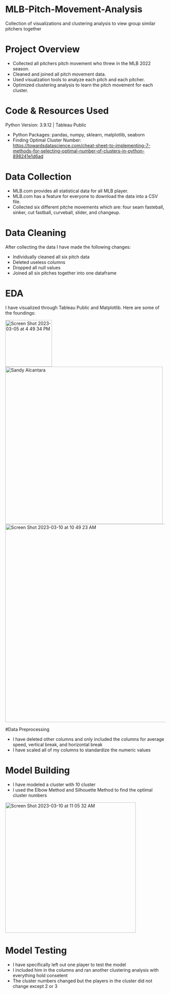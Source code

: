 # MLB-Pitch-Movement-Analysis
Collection of visualizations and clustering analysis to view group similar pitchers together
# Project Overview
* Collected all pitchers pitch movement who threw in the MLB 2022 season. 
* Cleaned and joined all pitch movement data. 
* Used visualzation tools to analyze each pitch and each pitcher. 
* Optimized clustering analysis to learn the pitch movement for each cluster. 
# Code & Resources Used
Python Version: 3.9.12 | Tableau Public
* Python Packages: pandas, numpy, sklearn, matplotlib, seaborn
* Finding Optimal Cluster Number: https://towardsdatascience.com/cheat-sheet-to-implementing-7-methods-for-selecting-optimal-number-of-clusters-in-python-898241e1d6ad
# Data Collection
* MLB.com provides all statistical data for all MLB player. 
* MLB.com has a feature for everyone to download the data into a CSV file. 
* Collected six different pitche movements which are: four seam fasteball, sinker, cut fastball, curveball, slider, and changeup.
# Data Cleaning
After collecting the data I have made the following changes: 
* Individually cleaned all six pitch data
* Deleted useless columns 
* Dropped all null values
* Joined all six pitches together into one dataframe
# EDA
I have visualized through Tableau Public and Matplotlib. Here are some of the foundings: 

<img width="147" alt="Screen Shot 2023-03-05 at 4 49 34 PM" src="https://user-images.githubusercontent.com/118776460/224375370-7ffdf058-3a00-43bf-8e72-353380e5b9cf.png">

<img width="496" alt="Sandy Alcantara" src="https://user-images.githubusercontent.com/118776460/224376457-1cc651c1-09b2-48ef-8a38-290764379abc.png">

<img width="625" alt="Screen Shot 2023-03-10 at 10 49 23 AM" src="https://user-images.githubusercontent.com/118776460/224374772-20be17b3-58b6-46ef-a9dd-578548708bfd.png">

#Data Preprocessing
* I have deleted other columns and only included the columns for average speed, vertical break, and horizontal break
* I have scaled all of my columns to standardize the numeric values
# Model Building
* I have modeled a cluster with 10 cluster
* I used the Elbow Method and Silhouette Method to find the optimal cluster numbers
<img width="411" alt="Screen Shot 2023-03-10 at 11 05 32 AM" src="https://user-images.githubusercontent.com/118776460/224378280-d4fb77cd-6bcf-4917-a7eb-5f3cddf372b4.png">

# Model Testing 
* I have specifically left out one player to test the model
* I included him in the columns and ran another clustering analysis with everything hold consetent
* The cluster numbers changed but the players in the cluster did not change except 2 or 3
